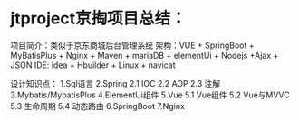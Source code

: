 # jtproject京掏项目总结：
项目简介：类似于京东商城后台管理系统
架构：VUE + SpringBoot + MyBatisPlus + Nginx + Maven + mariaDB + elementUi + Nodejs +Ajax + JSON
IDE:  idea + Hbuilder + Linux + navicat

设计知识点：
  1.Sql语言
  2.Spring
    2.1 IOC
    2.2 AOP
    2.3 注解
  3.Mybatis/MybatisPlus
  4.ElementUi组件
  5.Vue
    5.1 Vue组件
    5.2 Vue与MVVC
    5.3 生命周期
    5.4 动态路由
  6.SpringBoot
  7.Nginx
